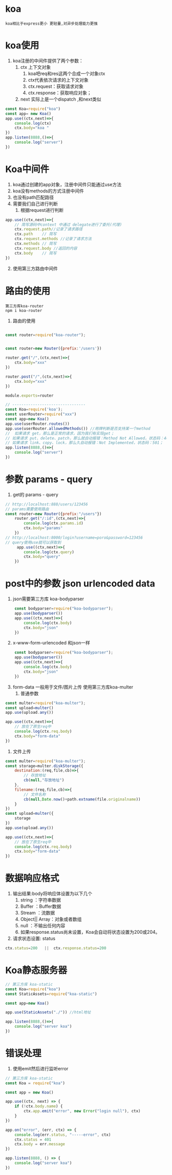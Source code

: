 # koa
    koa相比于express更小 更轻量,对异步处理能力更强
# koa使用
1. koa注册的中间件提供了两个参数：
   1. ctx 上下文对象
      1. koa吧req和res这两个合成一个对象ctx
      2. ctx代表依次请求的上下文对象
      3. ctx.request：获取请求对象
      4. ctx.response：获取响应对象；
   2. next 实际上是一个dispatch ,和next类似
```javascript
const Koa=require("koa")
const app= new Koa()
app.use((ctx,next)=>{
    console.log(ctx)
    ctx.body="koa "
})
app.listen(8888,()=>{
    console.log("server")
})
```
# Koa中间件
1. koa通过创建的app对象，注册中间件只能通过use方法
2. koa没有methods的方式注册中间件
3. 也没有path匹配路径
4. 需要我们自己进行判断
   1. 根据request进行判断
```javascript
app.use((ctx,next)=>{
    // 简写源码中context 中通过 delegate进行了委托(代理)
    ctx.request.path//记录了请求路径
    ctx.path    // 简写
    ctx.request.methods //记录了请求方法
    ctx.methods // 简写
    ctx.request.body //返回的内容
    ctx.body    // 简写
})
```
   2. 使用第三方路由中间件
# 路由的使用
    第三方库koa-router
    npm i koa-router
1. 路由的使用
```javascript

const router=require("koa-router");


const router=new Router({prefix:'/users'})

router.get("/",(ctx,next)=>{
    ctx.body="xxx"
})

router.post("/",(ctx,next)=>{
    ctx.body="xxx"
})

module.exports=router

// --------------------------------
const Koa=require('koa');
const userRouter=require("xxx")
const app=new Koa()
app.use(userRouter.routes())
app.use(userRouter.allowedMethods()) //用牌判断是否支持某一个method
//  如果请求 get，那么是正常的请求，因为我们有实现get；
// 如果请求 put、delete、patch，那么就自动报错：Method Not Allowed，状态码：405；
// 如果请求 link、copy、lock，那么久自动报错：Not Implemented，状态码：501；
app.listen(8888,()=>{
    console.log("server")
})
```
# 参数 params - query
1. get的 params - query
```javascript
// http://localhost:888/users/123456
// params需要使用路由
const router=new Router({prefix:"/users"})
    router.get("/:id",(ctx,next)=>{
        console.log(ctx.params.id)
        ctx.body="params"
    })
// http://localhost:8000/login?username=poro&password=123456
// query使用use就可以获取到
     app.use((ctx,next)=>{
        console.log(ctx.query)
        ctx.body="query"
    })
```
# post中的参数 json urlencoded data
1. json需要第三方库 koa-bodyparser
```javascript
    const bodyparser=require("koa-bodyparser");
    app.use(bodyparser())
    app.use((ctx,next)=>{
        console.log(ctx.body)
        ctx.body="json"
    })
```
2. x-www-form-urlencoded 和json一样
```javascript
    const bodyparser=require("koa-bodyparser");
    app.use(bodyparser())
    app.use((ctx,next)=>{
        console.log(ctx.body)
        ctx.body="json"
    })
```
3. form-data 一般用于文件/图片上传 使用第三方库koa-multer
   1. 普通参数  
```javascript
const multer=require("koa-multer");
const upload=multer()
app.use(upload.any())

app.use((ctx,next)=>{
    // 放在了原生req中
    console.log(ctx.req.body)
    ctx.body="form-data"
})
```
   1. 文件上传
```javascript
const multer=require("koa-multer");
const storage=multer.diskStorage({
    destination:(req,file,cb)=>{
        // 存放地址
        cb(null,"存放地址")
    },
    filename:(req,file,cb)=>{
        // 文件名称
        cb(null,Date.now()+path.extname(file.originalname))
    }
})
const upload=multer({
    storage
})
app.use(upload.any())

app.use((ctx,next)=>{
    // 放在了原生req中
    console.log(ctx.req.body)
    ctx.body="form-data"
})
```
# 数据响应格式
1. 输出结果:body将响应体设置为以下几个
   1. string ：字符串数据
   2. Buffer ：Buffer数据
   3. Stream ：流数据
   4. Object|| Array：对象或者数组
   5. null ：不输出任何内容
   6. 如果response.status尚未设置，Koa会自动将状态设置为200或204。
2. 请求状态设置: status
```javascript
ctx.status=200   ||  ctx.response.status=200
```
# Koa静态服务器
```javascript
// 第三方库 koa-static
const Koa=require("koa")
const StaticAssets=require("koa-static")

const app=new Koa()

app.use(StaticAssets("./")) //html地址

app.listen(8888,()=>{
    console.log("server koa")
})
```
# 错误处理
1. 使用emit然后进行监听error
```javascript 
// 第三方库 koa-static
const Koa = require("koa")

const app = new Koa()

app.use((ctx, next) => {
    if (!ctx.body.name) {
        ctx.app.emit("error", new Error("login null"), ctx)
    }
})

app.on("error", (err, ctx) => {
    console.log(err.status, "-----error", ctx)
    ctx.status = 401
    ctx.body = err.message
})

app.listen(8888, () => {
    console.log("server koa")
})
```



